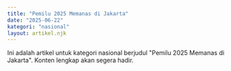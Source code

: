 ```yaml
---
title: "Pemilu 2025 Memanas di Jakarta"
date: "2025-06-22"
kategori: "nasional"
layout: artikel.njk
---
```


Ini adalah artikel untuk kategori nasional berjudul "Pemilu 2025 Memanas di Jakarta". Konten lengkap akan segera hadir.
